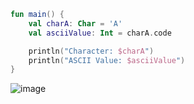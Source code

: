 ```kotlin
fun main() {
    val charA: Char = 'A'
    val asciiValue: Int = charA.code

    println("Character: $charA")
    println("ASCII Value: $asciiValue")
}
```
![image](https://github.com/user-attachments/assets/ce9910e7-1358-4f43-a2f4-8ceb53c9b2de)
